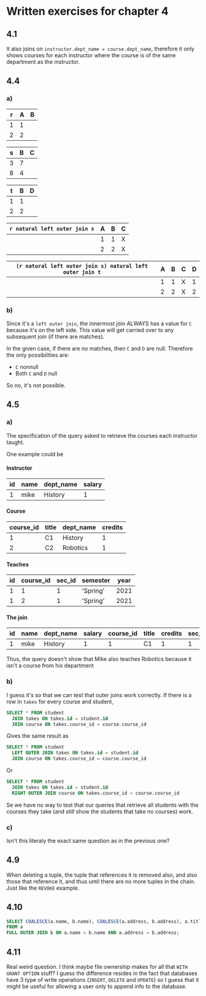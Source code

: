 # Written exercises for chapter 4

## 4.1
It also joins on `instructor.dept_name = course.dept_name`, therefore it only shows courses for each instructor where the course is of the same department as the instructor.

## 4.4
### a)
r|A|B
-|-|-
 |1|1
 |2|2

s|B|C
-|-|-
 |3|7
 |8|4

t|B|D
-|-|-
 |1|1
 |2|2

 `r natural left outer join s`|A|B|C
 -----------------------------|-|-|-
                              |1|1|X
                              |2|2|X

 `(r natural left outer join s) natural left outer join t`|A|B|C|D
 ---------------------------------------------------------|-|-|-|-
                                                          |1|1|X|1
                                                          |2|2|X|2

### b)
Since it's a `left outer join`, the innermost join ALWAYS has a value for `C` because it's on the left side. This value will get carried over to any subsequent join (if there are matches).  

In the given case, if there are no matches, then `C` and `D` are null. Therefore the only possibilities are:

* `C` nonnull
* Both `C` and `D` null

So no, it's not possible.

## 4.5
### a)
The specification of the query asked to retrieve the courses each instructor taught.

One example could be

#### Instructor
id|name|dept_name|salary
--|----|---------|------
1 |mike|History  |1

#### Course
course_id|title|dept_name|credits
---------|-----|---------|-------
1        |C1   |History  |1
2        |C2   |Robotics |1

#### Teaches
id|course_id|sec_id|semester|year
--|---------|------|--------|----
1 |1        |1     |'Spring'|2021
1 |2        |1     |'Spring'|2021

#### The join
id|name|dept_name|salary|course_id|title|credits|sec_id|semester|year
--|----|---------|------|---------|-----|-------|------|--------|----
1 |mike|History  |1     |1        |C1   |1      |1     |'Spring'|2021

Thus, the query doesn't show that Mike also teaches Robotics because it isn't a course from his department

### b)
I guess it's so that we can test that outer joins work correctly. If there is a row in `takes` for every course and student,

```sql
SELECT * FROM student
  JOIN takes ON takes.id = student.id
  JOIN course ON takes.course_id = course.course_id
```

Gives the same result as 

```sql
SELECT * FROM student
  LEFT OUTER JOIN takes ON takes.id = student.id
  JOIN course ON takes.course_id = course.course_id
```

Or

```sql
SELECT * FROM student
  JOIN takes ON takes.id = student.id
  RIGHT OUTER JOIN course ON takes.course_id = course.course_id
```

Se we have no way to test that our queries that retrieve all students with the courses they take (and still show the students that take no courses) work.

### c)
Isn't this literaly the exact same question as in the previous one?

## 4.9
When deleting a tuple, the tuple that references it is removed also, and also those that reference it, and thus until there are no more tuples in the chain. Just like the `REVOKE` example.

## 4.10
```sql
SELECT COALESCE(a.name, b.name), COALESCE(a.address, b.address), a.title, b.salary
FROM a
FULL OUTER JOIN b ON a.name = b.name AND a.address = b.address;
```

## 4.11
Real weird question. I think maybe file ownership makes for all that `WITH GRANT OPTION` stuff? I guess the difference resides in the fact that databases have 3 type of write operations (`INSERT`, `DELETE` and `UPDATE`) so I guess that it might be useful for allowing a user only to append info to the database.
